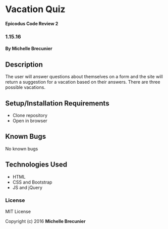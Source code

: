 # Vacation Quiz

#### Epicodus Code Review 2
### 1.15.16

#### By Michelle Brecunier

## Description

The user will answer questions about themselves on a form and the site will return a suggestion for a vacation based on their answers. There are three possible vacations.

## Setup/Installation Requirements

* Clone repository
* Open in browser

## Known Bugs

No known bugs

## Technologies Used

* HTML
* CSS and Bootstrap
* JS and jQuery

### License

MIT License

Copyright (c) 2016 **Michelle Brecunier**
